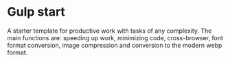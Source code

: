 # Gulp start

A starter template for productive work with tasks of any complexity.
The main functions are: speeding up work, minimizing code, cross-browser,
font format conversion, image compression and conversion to the modern webp format.